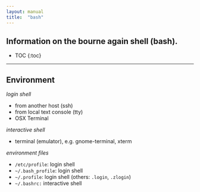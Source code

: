 ```yaml
---
layout: manual
title:  "bash"
---
```


Information on the bourne again shell (bash).
---

* TOC
{:toc}

---

## Environment

*login shell*  

* from another host (ssh)  
* from local text console (tty)  
* OSX Terminal

*interactive shell*

* terminal (emulator), e.g. gnome-terminal, xterm

*environment files*

* `/etc/profile`: login shell
* `~/.bash_profile`: login shell
* `~/.profile`: login shell (others: `.login`, `.zlogin`)
* `~/.bashrc:` interactive shell

